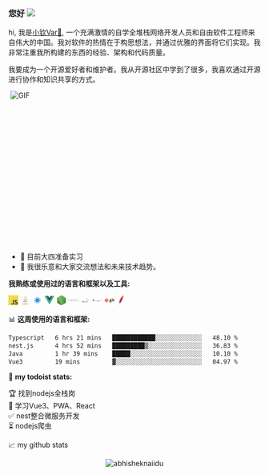 ### 您好 <img src="https://media.giphy.com/media/hvRJCLFzcasrR4ia7z/giphy.gif" width="25px">

hi, 我是[小钦Var🐸](https://github.com/JYbill/), 一个充满激情的自学全堆栈网络开发人员和自由软件工程师来自伟大的中国。我对软件的热情在于构思想法，并通过优雅的界面将它们实现。我非常注重我所构建的东西的经验、架构和代码质量。

我要成为一个开源爱好者和维护者。我从开源社区中学到了很多，我喜欢通过开源进行协作和知识共享的方式。


  <img align="right" alt="GIF" src="https://github.com/abhisheknaiidu/abhisheknaiidu/blob/master/code.gif?raw=true" width="500" height="320" />

- 💼 目前大四准备实习
- 💬 我很乐意和大家交流想法和未来技术趋势。

**我熟练或使用过的语言和框架以及工具:**  

<code><img height="20" src="https://raw.githubusercontent.com/github/explore/80688e429a7d4ef2fca1e82350fe8e3517d3494d/topics/javascript/javascript.png"></code>
<code><img height="20" src="https://raw.githubusercontent.com/github/explore/80688e429a7d4ef2fca1e82350fe8e3517d3494d/topics/java/java.png"></code>
<code><img height="20" src="https://raw.githubusercontent.com/github/explore/80688e429a7d4ef2fca1e82350fe8e3517d3494d/topics/webpack/webpack.png"></code>
<code><img height="20" src="https://raw.githubusercontent.com/github/explore/80688e429a7d4ef2fca1e82350fe8e3517d3494d/topics/vue/vue.png"></code>
<code><img height="20" src="https://raw.githubusercontent.com/github/explore/80688e429a7d4ef2fca1e82350fe8e3517d3494d/topics/nodejs/nodejs.png"></code>
<code><img height="20" src="https://raw.githubusercontent.com/github/explore/80688e429a7d4ef2fca1e82350fe8e3517d3494d/topics/express/express.png"></code>
<code><img height="20" src="https://raw.githubusercontent.com/github/explore/80688e429a7d4ef2fca1e82350fe8e3517d3494d/topics/mysql/mysql.png"></code>
<code><img height="20" src="https://raw.githubusercontent.com/github/explore/80688e429a7d4ef2fca1e82350fe8e3517d3494d/topics/mongodb/mongodb.png"></code>
<code><img height="20" src="https://raw.githubusercontent.com/github/explore/80688e429a7d4ef2fca1e82350fe8e3517d3494d/topics/git/git.png"></code>
<code><img height="20" src="https://raw.githubusercontent.com/github/explore/80688e429a7d4ef2fca1e82350fe8e3517d3494d/topics/maven/maven.png"></code>

📊 **这周使用的语言和框架:**
<!--START_SECTION:waka-->

```text
Typescript   6 hrs 21 mins   ████████████░░░░░░░░░░░░░   48.10 % 
nest.js      4 hrs 52 mins   █████████▒░░░░░░░░░░░░░░░   36.83 % 
Java         1 hr 39 mins    █████░░░░░░░░░░░░░░░░░░░░   10.10 % 
Vue3         19 mins         ▓░░░░░░░░░░░░░░░░░░░░░░░░   04.97 % 
```

<!--END_SECTION:waka-->


🚧 **my todoist stats:**
<!-- TODO-IST:START -->
🏆  找到nodejs全栈岗           
🌸  学习Vue3、PWA、React      
✅  nest整合微服务开发         
⏳   nodejs爬虫
<!-- TODO-IST:END -->


📈 my github stats
<p align="center"> <img src="https://github-readme-stats.vercel.app/api?username=JYbill&show_icons=true&theme=gotham" alt="abhisheknaiidu" />





